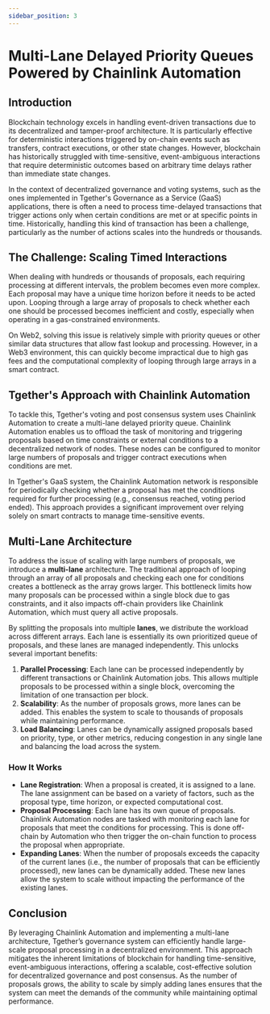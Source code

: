 ```yaml
---
sidebar_position: 3
---
```

# Multi-Lane Delayed Priority Queues Powered by Chainlink Automation

## Introduction
Blockchain technology excels in handling event-driven transactions due to its decentralized and tamper-proof architecture. It is particularly effective for deterministic interactions triggered by on-chain events such as transfers, contract executions, or other state changes. However, blockchain has historically struggled with time-sensitive, event-ambiguous interactions that require deterministic outcomes based on arbitrary time delays rather than immediate state changes. 

In the context of decentralized governance and voting systems, such as the ones implemented in Tgether's Governance as a Service (GaaS) applications, there is often a need to process time-delayed transactions that trigger actions only when certain conditions are met or at specific points in time. Historically, handling this kind of transaction has been a challenge, particularly as the number of actions scales into the hundreds or thousands.

## The Challenge: Scaling Timed Interactions

When dealing with hundreds or thousands of proposals, each requiring processing at different intervals, the problem becomes even more complex. Each proposal may have a unique time horizon before it needs to be acted upon. Looping through a large array of proposals to check whether each one should be processed becomes inefficient and costly, especially when operating in a gas-constrained environments.

On Web2, solving this issue is relatively simple with priority queues or other similar data structures that allow fast lookup and processing. However, in a Web3 environment, this can quickly become impractical due to high gas fees and the computational complexity of looping through large arrays in a smart contract.

## Tgether's Approach with Chainlink Automation

To tackle this, Tgether's voting and post consensus system uses Chainlink Automation to create a multi-lane delayed priority queue. Chainlink Automation enables us to offload the task of monitoring and triggering proposals based on time constraints or external conditions to a decentralized network of nodes. These nodes can be configured to monitor large numbers of proposals and trigger contract executions when conditions are met.

In Tgether's GaaS system, the Chainlink Automation network is responsible for periodically checking whether a proposal has met the conditions required for further processing (e.g., consensus reached, voting period ended). This approach provides a significant improvement over relying solely on smart contracts to manage time-sensitive events.

## Multi-Lane Architecture

To address the issue of scaling with large numbers of proposals, we introduce a **multi-lane** architecture. The traditional approach of looping through an array of all proposals and checking each one for conditions creates a bottleneck as the array grows larger. This bottleneck limits how many proposals can be processed within a single block due to gas constraints, and it also impacts off-chain providers like Chainlink Automation, which must query all active proposals.

By splitting the proposals into multiple **lanes**, we distribute the workload across different arrays. Each lane is essentially its own prioritized queue of proposals, and these lanes are managed independently. This unlocks several important benefits:

1. **Parallel Processing**: Each lane can be processed independently by different transactions or Chainlink Automation jobs. This allows multiple proposals to be processed within a single block, overcoming the limitation of one transaction per block.
2. **Scalability**: As the number of proposals grows, more lanes can be added. This enables the system to scale to thousands of proposals while maintaining performance.
3. **Load Balancing**: Lanes can be dynamically assigned proposals based on priority, type, or other metrics, reducing congestion in any single lane and balancing the load across the system.


### How It Works

- **Lane Registration**: When a proposal is created, it is assigned to a lane. The lane assignment can be based on a variety of factors, such as the proposal type, time horizon, or expected computational cost.
- **Proposal Processing**: Each lane has its own queue of proposals. Chainlink Automation nodes are tasked with monitoring each lane for proposals that meet the conditions for processing. This is done off-chain by Automation who then trigger the on-chain function to process the proposal when appropriate.
- **Expanding Lanes**: When the number of proposals exceeds the capacity of the current lanes (i.e., the number of proposals that can be efficiently processed), new lanes can be dynamically added. These new lanes allow the system to scale without impacting the performance of the existing lanes.


## Conclusion

By leveraging Chainlink Automation and implementing a multi-lane architecture, Tgether’s governance system can efficiently handle large-scale proposal processing in a decentralized environment. This approach mitigates the inherent limitations of blockchain for handling time-sensitive, event-ambiguous interactions, offering a scalable, cost-effective solution for decentralized governance and post consensus. As the number of proposals grows, the ability to scale by simply adding lanes ensures that the system can meet the demands of the community while maintaining optimal performance.

